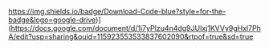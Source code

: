 https://img.shields.io/badge/Download-Code-blue?style=for-the-badge&logo=google-drive)](https://docs.google.com/document/d/1i7yPIzu4n4dg9JUIxj1KVVy9gHxl7PhA/edit?usp=sharing&ouid=115923553533837602090&rtpof=true&sd=true
